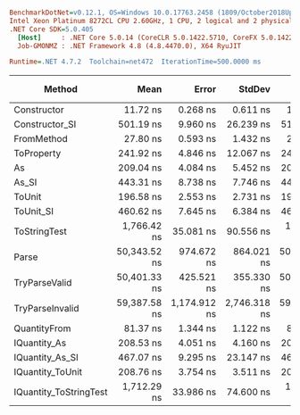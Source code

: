 ``` ini

BenchmarkDotNet=v0.12.1, OS=Windows 10.0.17763.2458 (1809/October2018Update/Redstone5)
Intel Xeon Platinum 8272CL CPU 2.60GHz, 1 CPU, 2 logical and 2 physical cores
.NET Core SDK=5.0.405
  [Host]     : .NET Core 5.0.14 (CoreCLR 5.0.1422.5710, CoreFX 5.0.1422.5710), X64 RyuJIT
  Job-GMONMZ : .NET Framework 4.8 (4.8.4470.0), X64 RyuJIT

Runtime=.NET 4.7.2  Toolchain=net472  IterationTime=500.0000 ms  

```
|                 Method |         Mean |        Error |       StdDev |       Median |  Gen 0 |  Gen 1 | Gen 2 | Allocated |
|----------------------- |-------------:|-------------:|-------------:|-------------:|-------:|-------:|------:|----------:|
|            Constructor |     11.72 ns |     0.268 ns |     0.611 ns |     11.55 ns |      - |      - |     - |         - |
|         Constructor_SI |    501.19 ns |     9.960 ns |    26.239 ns |    516.03 ns | 0.0298 |      - |     - |     201 B |
|             FromMethod |     27.80 ns |     0.593 ns |     1.432 ns |     27.49 ns |      - |      - |     - |         - |
|             ToProperty |    241.92 ns |     4.846 ns |    12.067 ns |    245.25 ns | 0.0170 |      - |     - |     112 B |
|                     As |    209.04 ns |     4.084 ns |     5.452 ns |    209.37 ns | 0.0167 |      - |     - |     112 B |
|                  As_SI |    443.31 ns |     8.738 ns |     7.746 ns |    442.19 ns | 0.0295 |      - |     - |     201 B |
|                 ToUnit |    196.58 ns |     2.553 ns |     2.731 ns |    195.71 ns | 0.0170 |      - |     - |     112 B |
|              ToUnit_SI |    460.62 ns |     7.645 ns |     6.384 ns |    461.51 ns | 0.0294 |      - |     - |     201 B |
|           ToStringTest |  1,766.42 ns |    35.081 ns |    90.556 ns |  1,729.82 ns | 0.1848 |      - |     - |    1220 B |
|                  Parse | 50,343.52 ns |   974.672 ns |   864.021 ns | 50,087.11 ns | 8.9091 | 0.3108 |     - |   57393 B |
|          TryParseValid | 50,401.33 ns |   425.521 ns |   355.330 ns | 50,417.55 ns | 8.8505 | 0.3052 |     - |   57369 B |
|        TryParseInvalid | 59,387.58 ns | 1,174.912 ns | 2,746.318 ns | 59,550.96 ns | 8.7993 | 0.3342 |     - |   56911 B |
|           QuantityFrom |     81.37 ns |     1.344 ns |     1.122 ns |     81.59 ns | 0.0085 |      - |     - |      56 B |
|           IQuantity_As |    208.53 ns |     4.051 ns |     4.160 ns |    207.30 ns | 0.0207 |      - |     - |     136 B |
|        IQuantity_As_SI |    467.07 ns |     9.295 ns |    23.147 ns |    461.72 ns | 0.0296 |      - |     - |     201 B |
|       IQuantity_ToUnit |    208.76 ns |     3.754 ns |     3.511 ns |    207.91 ns | 0.0256 |      - |     - |     168 B |
| IQuantity_ToStringTest |  1,712.29 ns |    33.986 ns |    74.600 ns |  1,684.59 ns | 0.1850 |      - |     - |    1220 B |
